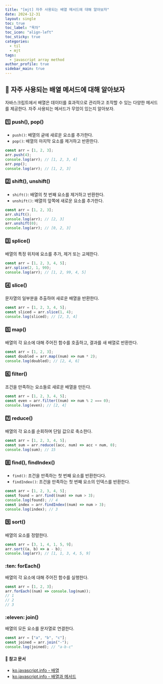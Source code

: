 ```yaml
---
title: "[mjt] 자주 사용되는 배열 메서드에 대해 알아보자"
date: 2024-12-31
layout: single
toc: true
toc_label: "목차"
toc_icon: "align-left"
toc_sticky: true
categories:
  - til
  - mjt
tags:
  - javascript array method
author_profile: true
sidebar_main: true
---
```


## :ledger: 자주 사용되는 배열 메서드에 대해 알아보자

자바스크립트에서 배열은 데이터를 효과적으로 관리하고 조작할 수 있는 다양한 메서드를 제공한다. 자주 사용되는 메서드가 무었이 있는지 알아보자.

### :one: push(), pop()

- `push()`: 배열의 긑에 새로운 요소를 추가한다.
- `pop()`: 배열의 마지막 요소를 제거하고 반환한다.

```javascript
const arr = [1, 2, 3];
arr.push(4);
console.log(arr); // [1, 2, 3, 4]
arr.pop();
console.log(arr); // [1, 2, 3]
```

### :two: shift(), unshift()

- `shift()`: 배열의 첫 번째 요소를 제거하고 반환한다.
- `unshift()`: 배열의 앞쪽에 새로운 요소를 추가한다.

```javascript
const arr = [1, 2, 3];
arr.shift();
console.log(arr); // [2, 3]
arr.unshift(0);
console.log(arr); // [0, 2, 3]
```

### :three: splice()

배열의 특정 위치에 요소를 추가, 제거 또는 교체한다.

```javascript
const arr = [1, 2, 3, 4, 5];
arr.splice(2, 1, 99);
console.log(arr); // [1, 2, 99, 4, 5]
```

### :four: slice()

문자열의 일부분을 추출하여 새로운 배열을 반환한다.

```javascript
const arr = [1, 2, 3, 4, 5];
const sliced = arr.slice(1, 4);
console.log(sliced); // [2, 3, 4]
```

### :five: map()

배열의 각 요소에 대해 주어진 함수를 호출하고, 결과를 새 배열로 반환한다.

```javascript
const arr = [1, 2, 3];
const doubled = arr.map((num) => num * 2);
console.log(doubled); // [2, 4, 6]
```

### :six: filter()

조건을 만족하는 요소들로 새로운 배열을 만든다.

```javascript
const arr = [1, 2, 3, 4, 5];
const even = arr.filter((num) => num % 2 === 0);
console.log(even); // [2, 4]
```

### :seven: reduce()

배열의 각 요소를 순회하며 단일 값으로 축소한다.

```javascript
const arr = [1, 2, 3, 4, 5];
const sum = arr.reduce((acc, num) => acc + num, 0);
console.log(sum); // 15
```

### :eight: find(), findIndex()

- `find()`: 조건을 만족하는 첫 번째 요소를 반환한다다.
- `findIndex()`: 조건을 만족하는 첫 번째 요소의 인덱스를 반환한다.

```javascript
const arr = [1, 2, 3, 4, 5];
const found = arr.find((num) => num > 3);
console.log(found); // 4
const index = arr.findIndex((num) => num > 3);
console.log(index); // 3
```

### :nine: sort()

배열의 요소를 정렬한다.

```javascript
const arr = [3, 1, 4, 1, 5, 9];
arr.sort((a, b) => a - b);
console.log(arr); // [1, 1, 3, 4, 5, 9]
```

### :ten: forEach()

배열의 각 요소에 대해 주어진 함수를 실행한다.

```javascript
const arr = [1, 2, 3];
arr.forEach((num) => console.log(num));
// 1
// 2
// 3
```

### :eleven: join()

배열의 모든 요소를 문자열로 연결한다.

```javascript
const arr = ["a", "b", "c"];
const joined = arr.join("-");
console.log(joined); // "a-b-c"
```

#### :pushpin: 참고 문서

- [ko.javascript.info - 배열](https://ko.javascript.info/array)
- [ko.javascript.info - 배열과 메서드](https://ko.javascript.info/array-methods)
